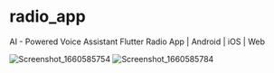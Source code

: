 # radio_app

AI - Powered Voice Assistant Flutter Radio App | Android | iOS | Web

![Screenshot_1660585754](https://user-images.githubusercontent.com/82430454/184688424-cf19807f-c1ff-4a1e-9829-723e6dd859db.png)
![Screenshot_1660585784](https://user-images.githubusercontent.com/82430454/184688442-ea614d41-141a-48eb-82ff-2a7677513ab2.png)
